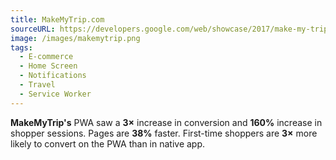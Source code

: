 ```yaml
---
title: MakeMyTrip.com
sourceURL: https://developers.google.com/web/showcase/2017/make-my-trip
image: /images/makemytrip.png
tags:
  - E-commerce
  - Home Screen
  - Notifications
  - Travel
  - Service Worker
---
```


**MakeMyTrip's** PWA saw a **3×** increase in conversion and **160%** increase in shopper sessions. Pages are **38%** faster. First-time shoppers are **3×** more likely to convert on the PWA than in native app.
